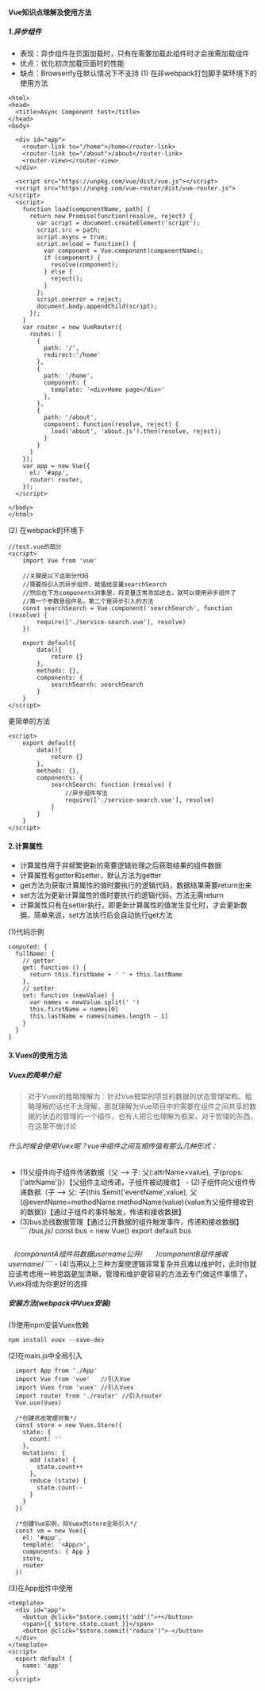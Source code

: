 #### Vue知识点理解及使用方法
##### 1.异步组件
- 表现：异步组件在页面加载时，只有在需要加载此组件时才会按需加载组件
- 优点：优化初次加载页面时的性能
- 缺点：Browserify在默认情况下不支持
(1) 在非webpack打包脚手架环境下的使用方法
``` 
<html>
<head>
  <title>Async Component test</title>
</head>
<body>

  <div id="app">
    <router-link to="/home">/home</router-link>
    <router-link to="/about">/about</router-link>
    <router-view></router-view>
  </div>

  <script src="https://unpkg.com/vue/dist/vue.js"></script>
  <script src="https://unpkg.com/vue-router/dist/vue-router.js"></script>
  <script>
    function load(componentName, path) {
      return new Promise(function(resolve, reject) {
        var script = document.createElement('script');
        script.src = path;
        script.async = true;
        script.onload = function() {
          var component = Vue.component(componentName);
          if (component) {
            resolve(component);
          } else {
            reject();
          }
        };
        script.onerror = reject;
        document.body.appendChild(script);
      });
    }
    var router = new VueRouter({
      routes: [
        {
          path: '/',
          redirect:'/home'
        },
        {
          path: '/home',
          component: {
            template: '<div>Home page</div>'
          },
        },
        {
          path: '/about',
          component: function(resolve, reject) {
            load('about', 'about.js').then(resolve, reject);
          }
        }
      ]
    });
    var app = new Vue({
      el: '#app',
      router: router,
    });
  </script>

</body>
</html>
```
(2) 在webpack的环境下
```
//test.vue的部分
<script>
    import Vue from 'vue'

    //关键是以下这部分代码
    //需要将引入的异步组件，赋值给变量searchSearch
    //然后在下方components对象里，将变量正常添加进去，就可以使用异步组件了
    //第一个参数是组件名，第二个是异步引入的方法
    const searchSearch = Vue.component('searchSearch', function (resolve) {
        require(['./service-search.vue'], resolve)
    })

    export default{
        data(){
            return {}
        },
        methods: {},
        components: {
            searchSearch: searchSearch
        }
    }
</script>
```
更简单的方法
```
<script>
    export default{
        data(){
            return {}
        },
        methods: {},
        components: {
            searchSearch: function (resolve) {
                //异步组件写法
                require(['./service-search.vue'], resolve)
            }
        }
    }
</script>
```
#### 2.计算属性
- 计算属性用于非频繁更新的需要逻辑处理之后获取结果的组件数据
- 计算属性有getter和setter，默认方法为getter
- get方法为获取计算属性的值时要执行的逻辑代码，数据结果需要return出来
- set方法为更新计算属性的值时要执行的逻辑代码，方法无需return
- 计算属性只有在setter执行，即更新计算属性的值发生变化时，才会更新数据，简单来说，set方法执行后会自动执行get方法

(1)代码示例
```
computed: {
  fullName: {
    // getter
    get: function () {
      return this.firstName + ' ' + this.lastName
    },
    // setter
    set: function (newValue) {
      var names = newValue.split(' ')
      this.firstName = names[0]
      this.lastName = names[names.length - 1]
    }
  }
}
```
#### 3.Vuex的使用方法
##### Vuex的简单介绍
> 对于Vuex的粗略理解为：针对Vue框架的项目的数据的状态管理架构。粗略理解的话也不太理解，那就理解为Vue项目中的需要在组件之间共享的数据的状态的管理的一个插件，也有人把它也理解为框架，对于哲理的东西，在这里不做讨论

###### 什么时候会使用Vuex呢？vue中组件之间互相传值有那么几种形式：
- (1)父组件向子组件传递数据（父 ——> 子: 父(:attrName=value), 子(props:['attrName'])）【父组件主动传递，子组件被动接收】
- (2)子组件向父组件传递数据（子 ——> 父: 子(this.$emit('eventName',value), 父(@eventName=methodName methodName(value){value为父组件接收到的数据})【通过子组件的事件触发，传递和接收数据】
- (3)bus总线数据管理【通过公开数据的组件触发事件，传递和接收数据】
     ```
     /*bus.js*/
     const bus = new Vue()
     export default bus
    ```
    ```
    /*componentA组件将数据username公开*/
    <script>
      import Bus from './bus'
      export default {
        data () {
          return {
            username: ''
          }
        },
        methods: {
          Bus.$emit('eventName', this.username)
        }
      }
    </script>
    ```
    ```
    /*componentB组件接收username*/
    <script>
      import Bus from './bus'
      export default {
        methods: {
          getusername () {
            Bus.$on('eventName', function (username) {
              //username为接收到的数据
            })
          }
        }
      }
    </script>
    ```
- (4)当用以上三种方案使逻辑非常复杂并且难以维护时，此时你就应该考虑用一种思路更加清晰，管理和维护更容易的方法去专门做这件事情了，Vuex将成为你更好的选择
##### 安装方法(webpack中Vuex安装)
(1)使用npm安装Vuex依赖
```
npm install vuex --save-dev
```
(2)在main.js中全局引入
```
  import App from './App'
  import Vue from 'vue'   //引入Vue
  import Vuex from 'vuex' //引入Vuex
  import router from './router' //引入router
  Vue.use(Vuex)
  
  /*创建状态管理对象*/
  const store = new Vuex.Store({
    state: {
      count: ''
    },
    mutations: {
      add (state) {
        state.count++
      },
      reduce (state) {
        state.count--
      }
    }
  })
  
  /*创建Vue实例，将Vuex的store全局引入*/
  const vm = new Vue({
    el: '#app',
    template: '<App/>',
    components: { App }
    store,
    router
  })
```
(3)在App组件中使用
```
<template>
  <div id="app">
    <button @click="$store.commit('add')">+</button>
    <span>{{ $store.state.count }}</span>
    <button @click="$store.commit('reduce')">-</button>
  </div>
</template>
<script>
  export default {
    name: 'app'
  }
</script>
```

